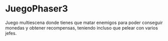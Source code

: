 # JuegoPhaser3

Juego multiescena donde tienes que matar enemigos para poder conseguir monedas y obtener recompensas, teniendo incluso que pelear con varios jefes.
